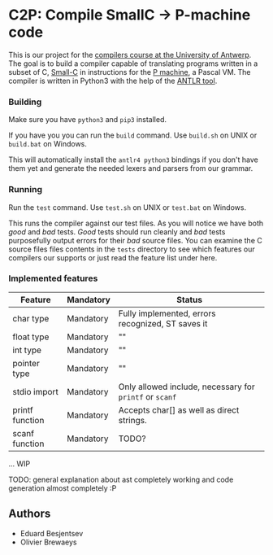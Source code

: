 # C2P: Compile SmallC -> P-machine code

This is our project for the [compilers course at the University of Antwerp](https://www.uantwerpen.be/popup/opleidingsonderdeel.aspx?catalognr=1001WETCOP&taal=en&aj=2016).
The goal is to build a compiler capable of translating programs written in a subset of C, [Small-C](http://maestros.unitec.edu/~efutch/small-c__english_version_.html) in instructions for the [P machine](http://ansymore.uantwerpen.be/sites/ansymo.ua.ac.be/files/uploads/courses/Compilers/pMachine/index.html), a Pascal VM.
The compiler is written in Python3 with the help of the [ANTLR tool](http://www.antlr.org/).

### Building
Make sure you have `python3` and `pip3` installed.

If you have you you can run the `build` command. Use `build.sh` on UNIX or
`build.bat` on Windows.

This will automatically install the `antlr4 python3` bindings if you don't have
them yet and generate the needed lexers and parsers from our grammar.

### Running

Run the `test` command. Use `test.sh` on UNIX or `test.bat` on Windows.

This runs the compiler against our test files. As you will notice we have both
*good* and *bad* tests. *Good* tests should run cleanly and *bad* tests
purposefully output errors for their *bad* source files.
You can examine the C source files files contents in the `tests` directory to see
which features our compilers our supports or just read the feature list under
here.

### Implemented features

Feature             | Mandatory| Status
------------------- | ---------|--------------------------------------------------
char type           | Mandatory| Fully implemented, errors recognized, ST saves it
float type          | Mandatory| ""
int type            | Mandatory| ""
pointer type        | Mandatory| ""
stdio import        | Mandatory| Only allowed include, necessary for `printf` or `scanf`
printf function     | Mandatory| Accepts char[] as well as direct strings.
scanf function      | Mandatory| TODO?
... WIP

TODO: general explanation about ast completely working and code generation
almost completely :P


## Authors
* Eduard Besjentsev
* Olivier Brewaeys

